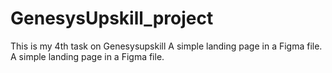 # GenesysUpskill_project
This is my 4th task on Genesysupskill
 A simple landing page in a Figma file. 
 A simple landing page in a Figma file. 
